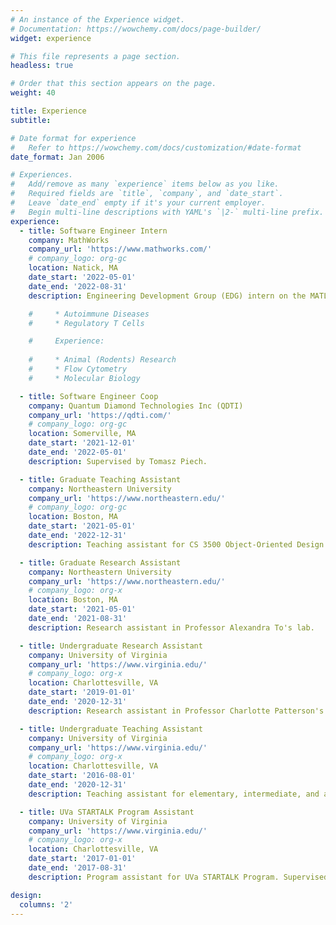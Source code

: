 ```yaml
---
# An instance of the Experience widget.
# Documentation: https://wowchemy.com/docs/page-builder/
widget: experience

# This file represents a page section.
headless: true

# Order that this section appears on the page.
weight: 40

title: Experience
subtitle:

# Date format for experience
#   Refer to https://wowchemy.com/docs/customization/#date-format
date_format: Jan 2006

# Experiences.
#   Add/remove as many `experience` items below as you like.
#   Required fields are `title`, `company`, and `date_start`.
#   Leave `date_end` empty if it's your current employer.
#   Begin multi-line descriptions with YAML's `|2-` multi-line prefix.
experience:
  - title: Software Engineer Intern
    company: MathWorks
    company_url: 'https://www.mathworks.com/'
    # company_logo: org-gc
    location: Natick, MA
    date_start: '2022-05-01'
    date_end: '2022-08-31'
    description: Engineering Development Group (EDG) intern on the MATLAB Online Server (MOS) team. Supervised by Krishan Sharma and Joshua Wang.

    #     * Autoimmune Diseases
    #     * Regulatory T Cells

    #     Experience:
        
    #     * Animal (Rodents) Research
    #     * Flow Cytometry
    #     * Molecular Biology

  - title: Software Engineer Coop
    company: Quantum Diamond Technologies Inc (QDTI)
    company_url: 'https://qdti.com/'
    # company_logo: org-gc
    location: Somerville, MA
    date_start: '2021-12-01'
    date_end: '2022-05-01'
    description: Supervised by Tomasz Piech.

  - title: Graduate Teaching Assistant
    company: Northeastern University
    company_url: 'https://www.northeastern.edu/'
    # company_logo: org-gc
    location: Boston, MA
    date_start: '2021-05-01'
    date_end: '2022-12-31'
    description: Teaching assistant for CS 3500 Object-Oriented Design.

  - title: Graduate Research Assistant
    company: Northeastern University
    company_url: 'https://www.northeastern.edu/'
    # company_logo: org-x
    location: Boston, MA
    date_start: '2021-05-01'
    date_end: '2021-08-31'
    description: Research assistant in Professor Alexandra To's lab.

  - title: Undergraduate Research Assistant
    company: University of Virginia
    company_url: 'https://www.virginia.edu/'
    # company_logo: org-x
    location: Charlottesville, VA
    date_start: '2019-01-01'
    date_end: '2020-12-31'
    description: Research assistant in Professor Charlotte Patterson's Sexual Orientation, Human Development, and Family Lives lab. Supervised by Yanbin (Barbara) Li.

  - title: Undergraduate Teaching Assistant
    company: University of Virginia
    company_url: 'https://www.virginia.edu/'
    # company_logo: org-x
    location: Charlottesville, VA
    date_start: '2016-08-01'
    date_end: '2020-12-31'
    description: Teaching assistant for elementary, intermediate, and advanced CHIN courses.

  - title: UVa STARTALK Program Assistant
    company: University of Virginia
    company_url: 'https://www.virginia.edu/'
    # company_logo: org-x
    location: Charlottesville, VA
    date_start: '2017-01-01'
    date_end: '2017-08-31'
    description: Program assistant for UVa STARTALK Program. Supervised by Professor Miao-fen Tseng.

design:
  columns: '2'
---
```


